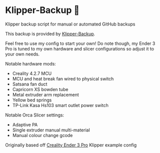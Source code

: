 # Klipper-Backup 💾 
Klipper backup script for manual or automated GitHub backups 

This backup is provided by [Klipper-Backup](https://github.com/Staubgeborener/klipper-backup).

Feel free to use my config to start your own!
Do note though, my Ender 3 Pro is tuned to my own hardware and slicer configurations so adjust it to your own needs.

Notable hardware mods:
- Creality 4.2.7 MCU
- MCU and heat break fan wired to physical switch
- Satsana fan duct
- Capricorn XS bowden tube
- Metal extruder arm replacement
- Yellow bed springs
- TP-Link Kasa Hs103 smart outlet power switch

Notable Orca Slicer settings:
- Adaptive PA
- Single extruder manual multi-material
- Manual colour change gcode

Originally based off [Creality Ender 3 Pro](https://github.com/Klipper3d/klipper/blob/master/config/printer-creality-ender3pro-2020.cfg) Klipper example config
